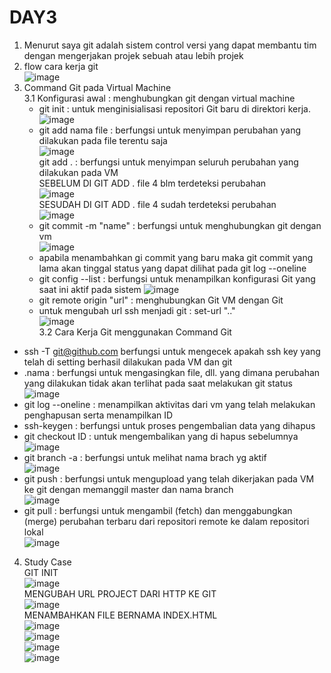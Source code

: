# DAY3

1. Menurut saya git adalah sistem control versi yang dapat membantu tim dengan mengerjakan projek sebuah atau lebih projek
2. flow cara kerja git <br>
![image](https://github.com/user-attachments/assets/145e593d-9baf-4136-97a5-4e9e9214e039) <br>
3. Command Git pada Virtual Machine <br>
3.1 Konfigurasi awal : menghubungkan git dengan virtual machine <br>
   - git init : untuk menginisialisasi repositori Git baru di direktori kerja. <br>
   ![image](https://github.com/user-attachments/assets/770b9701-7193-477b-a416-236bfff00d71) <br>
   - git add nama file : berfungsi untuk menyimpan perubahan yang dilakukan pada file terentu saja <br>
     ![image](https://github.com/user-attachments/assets/35ee9100-2736-4bf1-9382-0010e47d71b5) <br>
     git add . : berfungsi untuk menyimpan seluruh perubahan yang dilakukan pada VM <br>
   SEBELUM DI GIT ADD . file 4 blm terdeteksi perubahan <br>
![image](https://github.com/user-attachments/assets/96cb8583-bf1b-4309-a025-b4b4256cf748) <br>
SESUDAH DI GIT ADD . file 4 sudah terdeteksi perubahan <br>
![image](https://github.com/user-attachments/assets/108c621a-1412-4b57-9431-89a5c0bfbe9d) <br>
   - git commit -m "name" : berfungsi untuk menghubungkan git dengan vm <br>
   ![image](https://github.com/user-attachments/assets/112b31d6-70ff-4532-a72e-0fb17bd96e67) <br>
   - apabila menambahkan gi commit yang baru maka git commit yang lama akan tinggal status yang dapat dilihat pada git log --oneline <br>
   - git config --list : berfungsi untuk menampilkan konfigurasi Git yang saat ini aktif pada sistem
![image](https://github.com/user-attachments/assets/a4d4e107-fa7b-4318-b8b0-1b4ce8237b9d) <br>
   - git remote origin "url" : menghubungkan Git VM dengan Git <br>
   - untuk mengubah url ssh menjadi git : set-url ".." <br>
   ![image](https://github.com/user-attachments/assets/f07daf64-31cc-4b2f-88dd-305683f3df5e) <br>
3.2 Cara Kerja Git menggunakan Command Git
- ssh -T git@github.com berfungsi untuk mengecek apakah ssh key yang telah di setting berhasil dilakukan pada VM dan git <br>
- .nama : berfungsi untuk mengasingkan file, dll. yang dimana perubahan yang dilakukan tidak akan terlihat pada saat melakukan git status
  ![image](https://github.com/user-attachments/assets/fa858274-74e6-4a47-acd2-a512046a4de9) <br>
- git log --oneline : menampilkan aktivitas dari vm yang telah melakukan penghapusan serta menampilkan ID <br>
- ssh-keygen : berfungsi untuk proses pengembalian data yang dihapus  <br>
- git checkout ID : untuk mengembalikan yang di hapus sebelumnya <br>
 ![image](https://github.com/user-attachments/assets/5444d5ed-6252-4f89-86c0-1423271ed0da) <br>
- git branch -a : berfungsi untuk melihat nama brach yg aktif <br>
![image](https://github.com/user-attachments/assets/066aed7e-39da-4aac-b013-0ba41122ca25) <br>
- git push : berfungsi untuk mengupload yang telah dikerjakan pada VM ke git dengan memanggil master dan nama branch <br>
  ![image](https://github.com/user-attachments/assets/b25ea2a3-4d64-47ab-8fec-0a5558ca84fe) <br>
- git pull : berfungsi untuk mengambil (fetch) dan menggabungkan (merge) perubahan terbaru dari repositori remote ke dalam repositori lokal <br>
![image](https://github.com/user-attachments/assets/ffb082c7-6b58-4b2b-b110-8121f6a66006) <br>

4. Study Case <br>
GIT INIT <br>
![image](https://github.com/user-attachments/assets/d49c2949-b75d-4bac-aed3-68419e8be8b9) <br>
MENGUBAH URL PROJECT DARI HTTP KE GIT <br>
![image](https://github.com/user-attachments/assets/647ab339-61b3-450c-b3d5-017280ef4ffa) <br>
MENAMBAHKAN FILE BERNAMA INDEX.HTML <br>
![image](https://github.com/user-attachments/assets/8a3a97c2-43ba-4af3-9f5a-a470c6cbcf07) <br>
![image](https://github.com/user-attachments/assets/431b3778-e772-4588-8c2b-2d33d1c4aa78) <br>
![image](https://github.com/user-attachments/assets/0b949f24-9316-4885-ae2a-aaa1d1ee60c7) <br>
![image](https://github.com/user-attachments/assets/3d0b194a-8e21-4205-a00c-6985b3bfb928) <br>








  



